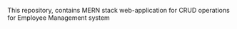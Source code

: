 This repository, contains MERN stack web-application for CRUD operations for Employee Management system